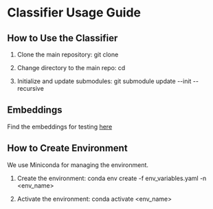 # Classifier Usage Guide

## How to Use the Classifier

1. Clone the main repository:
   git clone <repository-url>

2. Change directory to the main repo:
   cd <main-repo>

3. Initialize and update submodules:
   git submodule update --init --recursive

## Embeddings

Find the embeddings for testing [here](https://drive.google.com/drive/folders/1_HnOundYXPTFj4Ao8Q2mhFAM8SI4O9MG?usp=sharing)

## How to Create Environment

We use Miniconda for managing the environment.

1. Create the environment:
   conda env create -f env_variables.yaml -n <env_name>

2. Activate the environment:
   conda activate <env_name>
